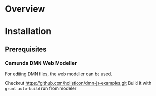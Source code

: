 # Overview


# Installation

## Prerequisites

### Camunda DMN Web Modeller

For editing DMN files, the web modeller can be used. 

Checkout https://github.com/holisticon/dmn-js-examples.git
Build it with `grunt auto-build` run from modeler